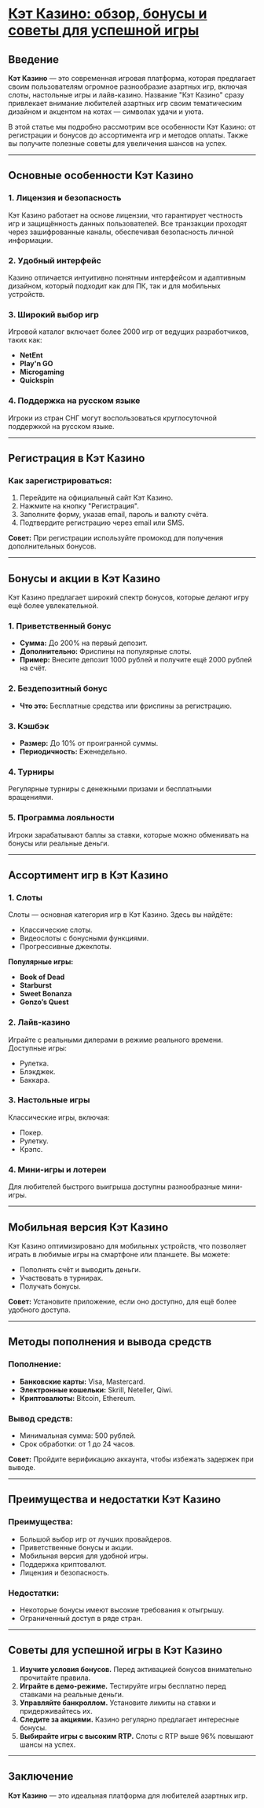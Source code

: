# [Кэт Казино: обзор, бонусы и советы для успешной игры](https://catchthecatthree.com/d1bfb4f94)

## Введение

**Кэт Казино** — это современная игровая платформа, которая предлагает своим пользователям огромное разнообразие азартных игр, включая слоты, настольные игры и лайв-казино. Название "Кэт Казино" сразу привлекает внимание любителей азартных игр своим тематическим дизайном и акцентом на котах — символах удачи и уюта.

В этой статье мы подробно рассмотрим все особенности Кэт Казино: от регистрации и бонусов до ассортимента игр и методов оплаты. Также вы получите полезные советы для увеличения шансов на успех.

***

## Основные особенности Кэт Казино

### 1. Лицензия и безопасность

Кэт Казино работает на основе лицензии, что гарантирует честность игр и защищённость данных пользователей. Все транзакции проходят через зашифрованные каналы, обеспечивая безопасность личной информации.

### 2. Удобный интерфейс

Казино отличается интуитивно понятным интерфейсом и адаптивным дизайном, который подходит как для ПК, так и для мобильных устройств.

### 3. Широкий выбор игр

Игровой каталог включает более 2000 игр от ведущих разработчиков, таких как:

* **NetEnt**
* **Play'n GO**
* **Microgaming**
* **Quickspin**

### 4. Поддержка на русском языке

Игроки из стран СНГ могут воспользоваться круглосуточной поддержкой на русском языке.

***

## Регистрация в Кэт Казино

### Как зарегистрироваться:

1. Перейдите на официальный сайт Кэт Казино.
2. Нажмите на кнопку "Регистрация".
3. Заполните форму, указав email, пароль и валюту счёта.
4. Подтвердите регистрацию через email или SMS.

**Совет:** При регистрации используйте промокод для получения дополнительных бонусов.

***

## Бонусы и акции в Кэт Казино

Кэт Казино предлагает широкий спектр бонусов, которые делают игру ещё более увлекательной.

### 1. Приветственный бонус

* **Сумма:** До 200% на первый депозит.
* **Дополнительно:** Фриспины на популярные слоты.
* **Пример:** Внесите депозит 1000 рублей и получите ещё 2000 рублей на счёт.

### 2. Бездепозитный бонус

* **Что это:** Бесплатные средства или фриспины за регистрацию.

### 3. Кэшбэк

* **Размер:** До 10% от проигранной суммы.
* **Периодичность:** Еженедельно.

### 4. Турниры

Регулярные турниры с денежными призами и бесплатными вращениями.

### 5. Программа лояльности

Игроки зарабатывают баллы за ставки, которые можно обменивать на бонусы или реальные деньги.

***

## Ассортимент игр в Кэт Казино

### 1. Слоты

Слоты — основная категория игр в Кэт Казино. Здесь вы найдёте:

* Классические слоты.
* Видеослоты с бонусными функциями.
* Прогрессивные джекпоты.

**Популярные игры:**

* **Book of Dead**
* **Starburst**
* **Sweet Bonanza**
* **Gonzo’s Quest**

### 2. Лайв-казино

Играйте с реальными дилерами в режиме реального времени. Доступные игры:

* Рулетка.
* Блэкджек.
* Баккара.

### 3. Настольные игры

Классические игры, включая:

* Покер.
* Рулетку.
* Крэпс.

### 4. Мини-игры и лотереи

Для любителей быстрого выигрыша доступны разнообразные мини-игры.

***

## Мобильная версия Кэт Казино

Кэт Казино оптимизировано для мобильных устройств, что позволяет играть в любимые игры на смартфоне или планшете. Вы можете:

* Пополнять счёт и выводить деньги.
* Участвовать в турнирах.
* Получать бонусы.

**Совет:** Установите приложение, если оно доступно, для ещё более удобного доступа.

***

## Методы пополнения и вывода средств

### Пополнение:

* **Банковские карты:** Visa, Mastercard.
* **Электронные кошельки:** Skrill, Neteller, Qiwi.
* **Криптовалюты:** Bitcoin, Ethereum.

### Вывод средств:

* Минимальная сумма: 500 рублей.
* Срок обработки: от 1 до 24 часов.

**Совет:** Пройдите верификацию аккаунта, чтобы избежать задержек при выводе.

***

## Преимущества и недостатки Кэт Казино

### Преимущества:

* Большой выбор игр от лучших провайдеров.
* Приветственные бонусы и акции.
* Мобильная версия для удобной игры.
* Поддержка криптовалют.
* Лицензия и безопасность.

### Недостатки:

* Некоторые бонусы имеют высокие требования к отыгрышу.
* Ограниченный доступ в ряде стран.

***

## Советы для успешной игры в Кэт Казино

1. **Изучите условия бонусов.** Перед активацией бонусов внимательно прочитайте правила.
2. **Играйте в демо-режиме.** Тестируйте игры бесплатно перед ставками на реальные деньги.
3. **Управляйте банкроллом.** Установите лимиты на ставки и придерживайтесь их.
4. **Следите за акциями.** Казино регулярно предлагает интересные бонусы.
5. **Выбирайте игры с высоким RTP.** Слоты с RTP выше 96% повышают шансы на успех.

***

## Заключение

**Кэт Казино** — это идеальная платформа для любителей азартных игр.

